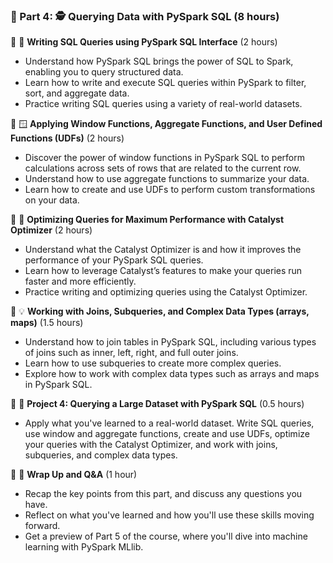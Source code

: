 ### 🔹 Part 4: 🕵️ Querying Data with PySpark SQL (8 hours)

🔹 📝 **Writing SQL Queries using PySpark SQL Interface** (2 hours)
  - Understand how PySpark SQL brings the power of SQL to Spark, enabling you to query structured data.
  - Learn how to write and execute SQL queries within PySpark to filter, sort, and aggregate data.
  - Practice writing SQL queries using a variety of real-world datasets.

🔹 🪟 **Applying Window Functions, Aggregate Functions, and User Defined Functions (UDFs)** (2 hours)
  - Discover the power of window functions in PySpark SQL to perform calculations across sets of rows that are related to the current row.
  - Understand how to use aggregate functions to summarize your data.
  - Learn how to create and use UDFs to perform custom transformations on your data.

🔹 🚀 **Optimizing Queries for Maximum Performance with Catalyst Optimizer** (2 hours)
  - Understand what the Catalyst Optimizer is and how it improves the performance of your PySpark SQL queries.
  - Learn how to leverage Catalyst’s features to make your queries run faster and more efficiently.
  - Practice writing and optimizing queries using the Catalyst Optimizer.

🔹 💡 **Working with Joins, Subqueries, and Complex Data Types (arrays, maps)** (1.5 hours)
  - Understand how to join tables in PySpark SQL, including various types of joins such as inner, left, right, and full outer joins.
  - Learn how to use subqueries to create more complex queries.
  - Explore how to work with complex data types such as arrays and maps in PySpark SQL.

🔹 🎯 **Project 4: Querying a Large Dataset with PySpark SQL** (0.5 hours)
  - Apply what you've learned to a real-world dataset. Write SQL queries, use window and aggregate functions, create and use UDFs, optimize your queries with the Catalyst Optimizer, and work with joins, subqueries, and complex data types.

🔹 💬 **Wrap Up and Q&A** (1 hour)
  - Recap the key points from this part, and discuss any questions you have.
  - Reflect on what you've learned and how you'll use these skills moving forward.
  - Get a preview of Part 5 of the course, where you'll dive into machine learning with PySpark MLlib.
